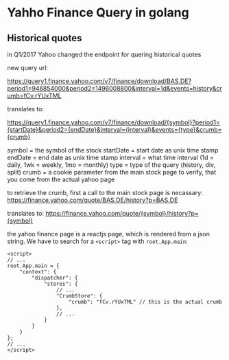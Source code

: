 # Yahho Finance Query in golang

## Historical quotes

in Q1/2017 Yahoo changed the endpoint for quering historical quotes

new query url:

https://query1.finance.yahoo.com/v7/finance/download/BAS.DE?period1=946854000&period2=1496008800&interval=1d&events=history&crumb=fCv.rYUxTML

translates to:

https://query1.finance.yahoo.com/v7/finance/download/{symbol}?period1={startDate}&period2={endDate}&interval={interval}&events={type}&crumb={crumb}

symbol = the symbol of the stock
startDate = start date as unix time stamp
endDate = end date as unix time stamp
interval = what time interval (1d = daily, 1wk = weekly, 1mo = monthly)
type = type of the query (history, div, split)
crumb = a cookie parameter from the main stock page to verify, that you come from the actual yahoo page

to retrieve the crumb, first a call to the main stock page is necassary:
https://finance.yahoo.com/quote/BAS.DE/history?p=BAS.DE

translates to:
https://finance.yahoo.com/quote/{symbol}/history?p={symbol}

the yahoo finance page is a reactjs page, which is rendered from a json string. We have to search for a `<script>` tag with `root.App.main`:
 
```
<script>
// ...
root.App.main = {
    "context": {
        "dispatcher": {
            "stores": {
                // ...
                "CrumbStore": {
                    "crumb": "fCv.rYUxTML" // this is the actual crumb
                },
                // ...
            }
        }
    }
};
// ...
</script>
```